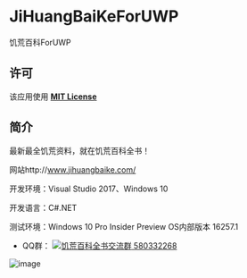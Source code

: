 # JiHuangBaiKeForUWP
饥荒百科ForUWP

## 许可
该应用使用 [__MIT License__](https://github.com/tpxxn/JiHuangBaiKeForUWP/blob/master/LICENSE)

## 简介
最新最全饥荒资料，就在饥荒百科全书！

网站http://www.jihuangbaike.com/ 

开发环境：Visual Studio 2017、Windows 10

开发语言：C#.NET

测试环境：Windows 10 Pro Insider Preview    OS内部版本 16257.1

- QQ群： <a target="_blank" href="http://shang.qq.com/wpa/qunwpa?idkey=79bf71c5232fb608d5cf56a0b324c960904ac5911ea321faa0b13e5afdef0d5f"><img border="0" src="http://pub.idqqimg.com/wpa/images/group.png" alt="饥荒百科全书交流群" title="饥荒百科全书交流群"> 580332268</a>

![image](https://github.com/tpxxn/JiHuangBaiKeForUWP/blob/master/SoftwarePrintScreen.png)
